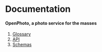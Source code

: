 Documentation
=======================
#### OpenPhoto, a photo service for the masses

1.  [Glossary][glossary]
1.  [API][api]
1.  [Schemas][schemas]

[api]: documentation/api
[glossary]: documentation/Glossary.markdown
[schemas]: documentation/schemas
